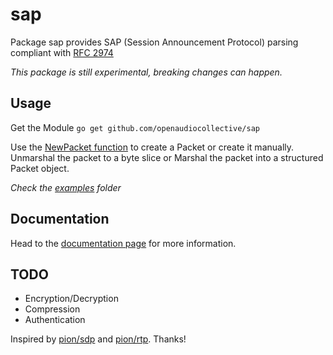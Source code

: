 # sap

Package sap provides SAP (Session Announcement Protocol) parsing compliant with [RFC 2974](https://datatracker.ietf.org/doc/html/rfc2974)

_This package is still experimental, breaking changes can happen._

## Usage

Get the Module
`go get github.com/openaudiocollective/sap`

Use the [NewPacket function](https://pkg.go.dev/github.com/openaudiocollective/sap#NewPacket) to create a Packet or create it manually. Unmarshal the packet to a byte slice or Marshal the packet into a structured Packet object.

*Check the [examples](./examples/) folder*

## Documentation

Head to the [documentation page](https://pkg.go.dev/github.com/openaudiocollective/sap) for more information.

## TODO

- Encryption/Decryption
- Compression
- Authentication

Inspired by [pion/sdp](https://github.com/pion/sdp) and [pion/rtp](https://github.com/pion/rtp). Thanks!
